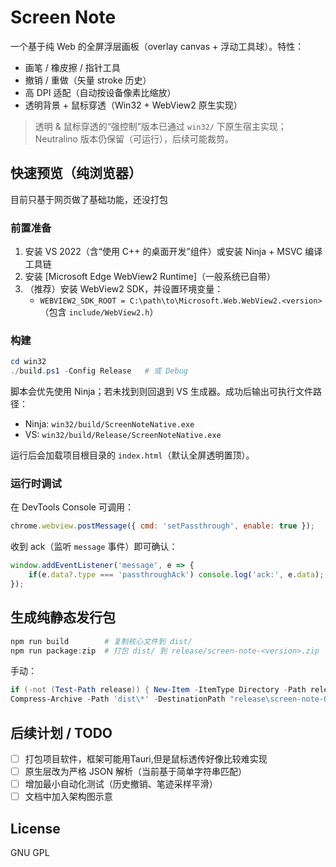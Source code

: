 # Screen Note

一个基于纯 Web 的全屏浮层画板（overlay canvas + 浮动工具球）。特性：

- 画笔 / 橡皮擦 / 指针工具
- 撤销 / 重做（矢量 stroke 历史）
- 高 DPI 适配（自动按设备像素比缩放）
- 透明背景 + 鼠标穿透（Win32 + WebView2 原生实现）

> 透明 & 鼠标穿透的“强控制”版本已通过 `win32/` 下原生宿主实现；Neutralino 版本仍保留（可运行），后续可能裁剪。

## 快速预览（纯浏览器）

目前只基于网页做了基础功能，还没打包

### 前置准备
1. 安装 VS 2022（含“使用 C++ 的桌面开发”组件）或安装 Ninja + MSVC 编译工具链
2. 安装 [Microsoft Edge WebView2 Runtime]（一般系统已自带）
3. （推荐）安装 WebView2 SDK，并设置环境变量：
	 - `WEBVIEW2_SDK_ROOT = C:\path\to\Microsoft.Web.WebView2.<version>` （包含 `include/WebView2.h`）

### 构建
```powershell
cd win32
./build.ps1 -Config Release   # 或 Debug
```

脚本会优先使用 Ninja；若未找到则回退到 VS 生成器。成功后输出可执行文件路径：

- Ninja: `win32/build/ScreenNoteNative.exe`
- VS: `win32/build/Release/ScreenNoteNative.exe`

运行后会加载项目根目录的 `index.html`（默认全屏透明置顶）。

### 运行时调试
在 DevTools Console 可调用：

```js
chrome.webview.postMessage({ cmd: 'setPassthrough', enable: true });
```

收到 ack（监听 `message` 事件）即可确认：

```js
window.addEventListener('message', e => {
	if(e.data?.type === 'passthroughAck') console.log('ack:', e.data);
});
```

## 生成纯静态发行包

```powershell
npm run build        # 复制核心文件到 dist/
npm run package:zip  # 打包 dist/ 到 release/screen-note-<version>.zip
```

手动：

```powershell
if (-not (Test-Path release)) { New-Item -ItemType Directory -Path release | Out-Null }
Compress-Archive -Path 'dist\*' -DestinationPath "release\screen-note-0.1.0.zip" -Force
```

## 后续计划 / TODO

- [ ] 打包项目软件，框架可能用Tauri,但是鼠标透传好像比较难实现
- [ ] 原生层改为严格 JSON 解析（当前基于简单字符串匹配）
- [ ] 增加最小自动化测试（历史撤销、笔迹采样平滑）
- [ ] 文档中加入架构图示意

## License

GNU GPL
